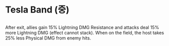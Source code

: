 # Tesla Band (중)

##

After exit, allies gain 15% Lightning DMG Resistance and attacks deal 15% more Lightning DMG (effect cannot stack). When on the field, the host takes 25% less Physical DMG from enemy hits.
